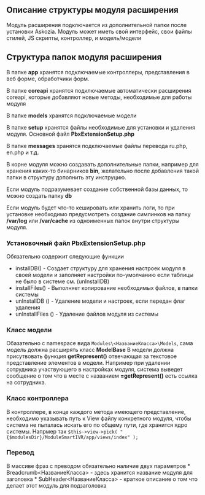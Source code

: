 ## Описание структуры модуля расширения ##

Модуль расширения подключается из дополнительной папки после установки Askozia.
Модуль может иметь свой интерфейс, свои файлы стилей, JS скрипты, контроллер, и модель/модели

## Структура папок модуля расширения ##

В папке **app** хранятся подключаемые контроллеры, представления в веб форме, обработчики форм.

В папке **coreapi** хранятся подключаемые автоматически расширения coreapi, которые добавляют новые методы, необходимые для работы модуля

В папке **models** хранятся подключаемые модели

В папке **setup** хранятся файлы необходимые для установки и удаления модуля. Основной файл **PbxExtensionSetup.php**

В папке **messages** хранятся подключаемые файлы перевода ru.php, en.php и т.д.

В корне модуля можно создавать дополнительные папки, например для хранения каких-то бинарников **bin**, желательно после добавления такой папки в структуру дополнить эту инструцию.

Если модуль подразумевает создание собственной базы данных, то можно создать папку **db**

Если модуль будет что-то кешировать или хранить логи, то при установке необходимо предусмотреть создание симлинков на папку **/var/log** или **/var/cache** из одноименных папок внутри структуры модуля.


### Установочный файл  PbxExtensionSetup.php ###
Обязательно содержит следующие функции
  * installDB() - Создает структуру для хранения настроек модуля в своей модели и заполняет настройки по-умолчанию если таблицы не было в системе см. (unInstallDB)
  * installFiles() - Выполняет копирование необходимых файлов, в папки системы
  * unInstallDB () - Удаление модели и настроек, если передан флаг удаления
  * unInstallFiles () - Удаление файлов модуля из системы

### Класс модели ###
Обазательно с namespace вида `Modules\<НазваниеКласса>\Models`, сама модель должна расширять класс **ModelBase**
В модели должна присутвовать функция **getRepresent()** отвечающая за текстовое представление элементов в модели. Например при удалении сотрудника участвующего в настройках модуля, система выведет сообщение о том что в месте с названием **=getRepresent()** есть ссылка на сотрудника.

### Класс контроллера ###
В контроллере, в конце каждого метода имеющего представление, необходимо указывать путь к View файлу конкретного модуля, чтобы система не пыталась искать его по общему пути, где хранится ядро системы.
Напрмер так
`$this->view->pick( "{$modulesDir}/ModuleSmartIVR/app/views/index" );`

### Перевод ###
В массиве фраз с преводом обязательно наличие двух параметров
	* Breadcrumb<НазваниеКласса> - здесь хранится название модуля для заголовка
	* SubHeader<НазваниеКласса> - краткое описание о том что делает этот модуль для подзаголовка